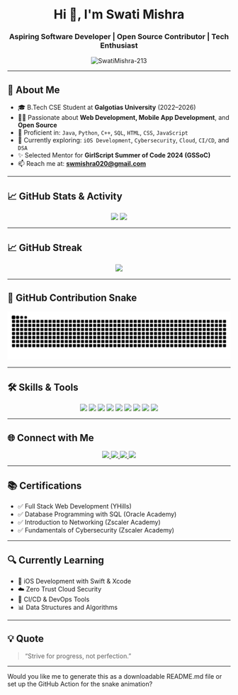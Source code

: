 <h1 align="center">Hi 👋, I'm Swati Mishra</h1>
<h3 align="center">Aspiring Software Developer | Open Source Contributor | Tech Enthusiast</h3>

<p align="center">
  <img src="https://komarev.com/ghpvc/?username=SwatiMishra-213&label=Profile%20Views&color=0e75b6&style=flat-square" alt="SwatiMishra-213" />
</p>

---

## 🚀 About Me

- 🎓 B.Tech CSE Student at **Galgotias University** (2022–2026)
- 👩‍💻 Passionate about **Web Development, Mobile App Development**, and **Open Source**
- 🧠 Proficient in: `Java`, `Python`, `C++`, `SQL`, `HTML`, `CSS`, `JavaScript`
- 🌱 Currently exploring: `iOS Development`, `Cybersecurity`, `Cloud`, `CI/CD`, and `DSA`
- ✨ Selected Mentor for **GirlScript Summer of Code 2024 (GSSoC)**
- 📫 Reach me at: **swmishra020@gmail.com**

---

## 📈 GitHub Stats & Activity

<p align="center">
  <img src="https://github-readme-stats.vercel.app/api?username=SwatiMishra-213&show_icons=true&theme=radical&hide_border=false" width="400"/>
  <img src="https://github-readme-stats.vercel.app/api/top-langs/?username=SwatiMishra-213&layout=compact&theme=radical&hide_border=false" width="400"/>
</p>

---
## 📈 GitHub Streak

<p align="center">
  <img src="https://github-readme-streak-stats.herokuapp.com/?user=SwatiMishra-213&theme=tokyonight&hide_border=false&date_format=M%20j%5B%2C%20Y%5D" width="600"/>
</p>

---

## 🐍 GitHub Contribution Snake

<p align="center">
  <img src="https://github.com/SwatiMishra-213/SwatiMishra-213/blob/output/github-snake-dark.svg" alt="GitHub Contribution Snake Dark" width="600"/>
</p>


---

## 🛠 Skills & Tools

<p align="center">
  <img src="https://img.shields.io/badge/Java-ED8B00?style=for-the-badge&logo=java&logoColor=white"/>
  <img src="https://img.shields.io/badge/Python-3776AB?style=for-the-badge&logo=python&logoColor=white"/>
  <img src="https://img.shields.io/badge/C++-00599C?style=for-the-badge&logo=c%2B%2B&logoColor=white"/>
  <img src="https://img.shields.io/badge/SQL-003B57?style=for-the-badge&logo=mysql&logoColor=white"/>
  <img src="https://img.shields.io/badge/HTML-E34F26?style=for-the-badge&logo=html5&logoColor=white"/>
  <img src="https://img.shields.io/badge/CSS-1572B6?style=for-the-badge&logo=css3&logoColor=white"/>
  <img src="https://img.shields.io/badge/JavaScript-F7DF1E?style=for-the-badge&logo=javascript&logoColor=black"/>
  <img src="https://img.shields.io/badge/MySQL-00000F?style=for-the-badge&logo=mysql&logoColor=white"/>
  <img src="https://img.shields.io/badge/Git-F05032?style=for-the-badge&logo=git&logoColor=white"/>
</p>

---

## 🌐 Connect with Me

<p align="center">
  <a href="https://www.linkedin.com/in/swati-mishra-480875232" target="_blank">
    <img src="https://img.shields.io/badge/LinkedIn-blue?style=for-the-badge&logo=linkedin&logoColor=white"/>
  </a>
  <a href="mailto:swmishra020@gmail.com">
    <img src="https://img.shields.io/badge/Gmail-D14836?style=for-the-badge&logo=gmail&logoColor=white"/>
  </a>
  <a href="https://swati-mishra.carrd.co/" target="_blank">
    <img src="https://img.shields.io/badge/Portfolio-000000?style=for-the-badge&logo=vercel&logoColor=white"/>
  </a>
  <a href="https://github.com/SwatiMishra-213" target="_blank">
    <img src="https://img.shields.io/badge/GitHub-181717?style=for-the-badge&logo=github&logoColor=white"/>
  </a>
</p>

---

## 📚 Certifications

- ✅ Full Stack Web Development (YHills)
- ✅ Database Programming with SQL (Oracle Academy)
- ✅ Introduction to Networking (Zscaler Academy)
- ✅ Fundamentals of Cybersecurity (Zscaler Academy)

---

## 🔍 Currently Learning

- 📱 iOS Development with Swift & Xcode
- ☁️ Zero Trust Cloud Security
- 🔄 CI/CD & DevOps Tools
- 📊 Data Structures and Algorithms

---

## 💡 Quote

> “Strive for progress, not perfection.”

---

Would you like me to generate this as a downloadable README.md file or set up the GitHub Action for the snake animation?
